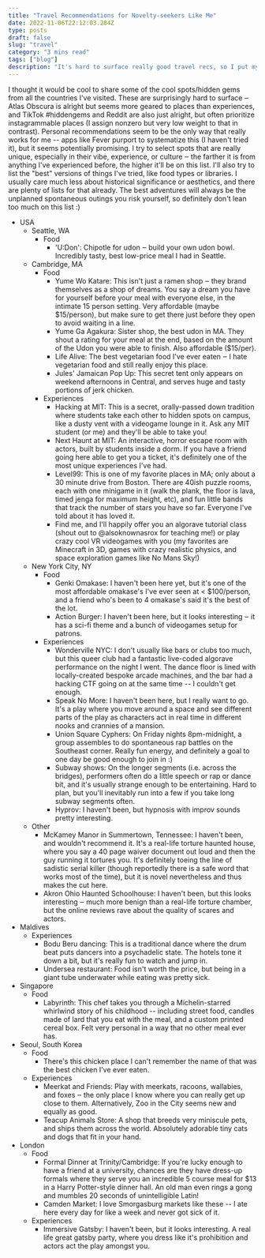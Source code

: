 ```yaml
---
title: "Travel Recommendations for Novelty-seekers Like Me"
date: 2022-11-06T22:12:03.284Z
type: posts
draft: false
slug: "travel"
category: "3 mins read"
tags: ["blog"]
description: "It's hard to surface really good travel recs, so I put my favorite experiences in this live document to help people exactly like me have crazy fun unique experiences."
---
```


I thought it would be cool to share some of the cool spots/hidden gems from all the countries I've visited. These are surprisingly hard to surface ‒ Atlas Obscura is alright but seems more geared to places than experiences, and TikTok #hiddengems and Reddit are also just alright, but often prioritize instagrammable places (I assign nonzero but very low weight to that in contrast). Personal recommendations seem to be the only way that really works for me -- apps like Fever purport to systematize this (I haven't tried it), but it seems potentially promising. I try to select spots that are really unique, especially in their vibe, experience, or culture ‒ the farther it is from anything I've experienced before, the higher it'll be on this list. I'll also try to list the "best" versions of things I've tried, like food types or libraries. I usually care much less about historical significance or aesthetics, and there are plenty of lists for that already. The best adventures will always be the unplanned spontaneous outings you risk yourself, so definitely don't lean too much on this list :)

- USA
  - Seattle, WA
    - Food
      - 'U:Don': Chipotle for udon ‒ build your own udon bowl. Incredibly tasty, best low-price meal I had in Seattle.
  - Cambridge, MA
    - Food
      - Yume Wo Katare: This isn't just a ramen shop ‒ they brand themselves as a shop of dreams. You say a dream you have for yourself before your meal with everyone else, in the intimate 15 person setting. Very affordable (maybe $15/person), but make sure to get there just before they open to avoid waiting in a line.
      - Yume Ga Agakura: Sister shop, the best udon in MA. They shout a rating for your meal at the end, based on the amount of the Udon you were able to finish. Also affordable ($15/per).
      - Life Alive: The best vegetarian food I've ever eaten ‒ I hate vegetarian food and still really enjoy this place.
      - Jules' Jamaican Pop Up: This secret tent only appears on weekend afternoons in Central, and serves huge and tasty portions of jerk chicken.
    - Experiences
      - Hacking at MIT: This is a secret, orally-passed down tradition where students take each other to hidden spots on campus, like a dusty vent with a videogame lounge in it. Ask any MIT student (or me) and they'll be able to take you!
      - Next Haunt at MIT: An interactive, horror escape room with actors, built by students inside a dorm. If you have a friend going here able to get you a ticket, it's definitely one of the most unique experiences I've had.
      - Level99: This is one of my favorite places in MA; only about a 30 minute drive from Boston. There are 40ish puzzle rooms, each with one minigame in it (walk the plank, the floor is lava, timed jenga for maximum height, etc), and fun little bands that track the number of stars you have so far. Everyone I've told about it has loved it.
      - Find me, and I'll happily offer you an algorave tutorial class (shout out to @alsoknownasrox for teaching me!) or play crazy cool VR videogames with you (my favorites are Minecraft in 3D, games with crazy realistic physics, and space exploration games like No Mans Sky!)
  - New York City, NY
    - Food
      - Genki Omakase: I haven't been here yet, but it's one of the most affordable omakase's I've ever seen at < $100/person, and a friend who's been to 4 omakase's said it's the best of the lot.
      - Action Burger: I haven't been here, but it looks interesting ‒ it has a sci-fi theme and a bunch of videogames setup for patrons.
    - Experiences
      - Wonderville NYC: I don't usually like bars or clubs too much, but this queer club had a fantastic live-coded algorave performance on the night I went. The dance floor is lined with locally-created bespoke arcade machines, and the bar had a hacking CTF going on at the same time -- I couldn't get enough.
      - Speak No More: I haven't been here, but I really want to go. It's a play where you move around a space and see different parts of the play as characters act in real time in different nooks and crannies of a mansion.
      - Union Square Cyphers: On Friday nights 8pm-midnight, a group assembles to do spontaneous rap battles on the Southeast corner. Really fun energy, and definitely a goal to one day be good enough to join in :)
      - Subway shows: On the longer segments (i.e. across the bridges), performers often do a little speech or rap or dance bit, and it's usually strange enough to be entertaining. Hard to plan, but you'll inevitably run into a few if you take long subway segments often.
      - Hyprov: I haven't been, but hypnosis with improv sounds pretty interesting.
  - Other
    - McKamey Manor in Summertown, Tennessee: I haven't been, and wouldn't recommend it. It's a real-life torture haunted house, where you say a 40 page waiver document out loud and then the guy running it tortures you. It's definitely toeing the line of sadistic serial killer (though reportedly there is a safe word that works most of the time), but it is novel nevertheless and thus makes the cut here.
    - Akron Ohio Haunted Schoolhouse: I haven't been, but this looks interesting ‒ much more benign than a real-life torture chamber, but the online reviews rave about the quality of scares and actors.
- Maldives
  - Experiences
    - Bodu Beru dancing: This is a traditional dance where the drum beat puts dancers into a psychadelic state. The hotels tone it down a bit, but it's really fun to watch and jump in.
    - Undersea restaurant: Food isn't worth the price, but being in a giant tube underwater while eating was pretty sick.
- Singapore
  - Food
    - Labyrinth: This chef takes you through a Michelin-starred whirlwind story of his childhood -- including street food, candles made of lard that you eat with the meal, and a custom printed cereal box. Felt very personal in a way that no other meal ever has.
- Seoul, South Korea
  - Food
    - There's this chicken place I can't remember the name of that was the best chicken I've ever eaten.
  - Experiences
    - Meerkat and Friends: Play with meerkats, racoons, wallabies, and foxes ‒ the only place I know where you can really get up close to them. Alternatively, Zoo in the City seems new and equally as good.
    - Teacup Animals Store: A shop that breeds very miniscule pets, and ships them across the world. Absolutely adorable tiny cats and dogs that fit in your hand.
- London
  - Food
    - Formal Dinner at Trinity/Cambridge: If you're lucky enough to have a friend at a university, chances are they have dress-up formals where they serve you an incredible 5 course meal for $13 in a Harry Potter-style dinner hall. An old man even rings a gong and mumbles 20 seconds of unintelligible Latin!
    - Camden Market: I love Smorgasburg markets like these -- I ate here every day for like a week and never got sick of it.
  - Experiences
    - Immersive Gatsby: I haven't been, but it looks interesting. A real life great gatsby party, where you dress like it's prohibition and actors act the play amongst you.
